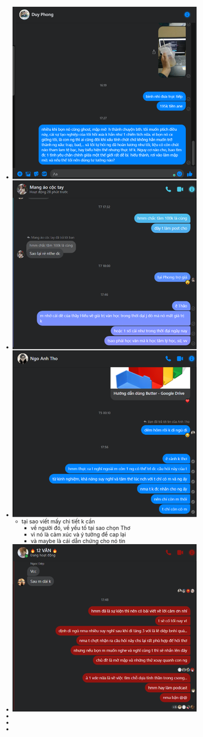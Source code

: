 - ![image.png](../assets/image_1667127965924_0.png)
- ![image.png](../assets/image_1667128003963_0.png)
- ![image.png](../assets/image_1667128015445_0.png)
	- tại sao viết mấy chi tiết k cần
		- về người đó, về yếu tố tại sao chọn Thơ
		- vì nó là cảm xúc và ý tưởng để cap lại
		- và maybe là cái dẫn chứng cho nó tin
- ![image.png](../assets/image_1667128071555_0.png)
-
-
-